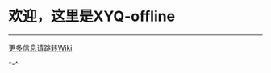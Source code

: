 ﻿# 欢迎，这里是XYQ-offline

------
 [更多信息请跳转Wiki](https://github.com/aRootNotRoot/XYQ-offline/wiki/%E4%B8%BB%E9%A1%B5)

^-^
